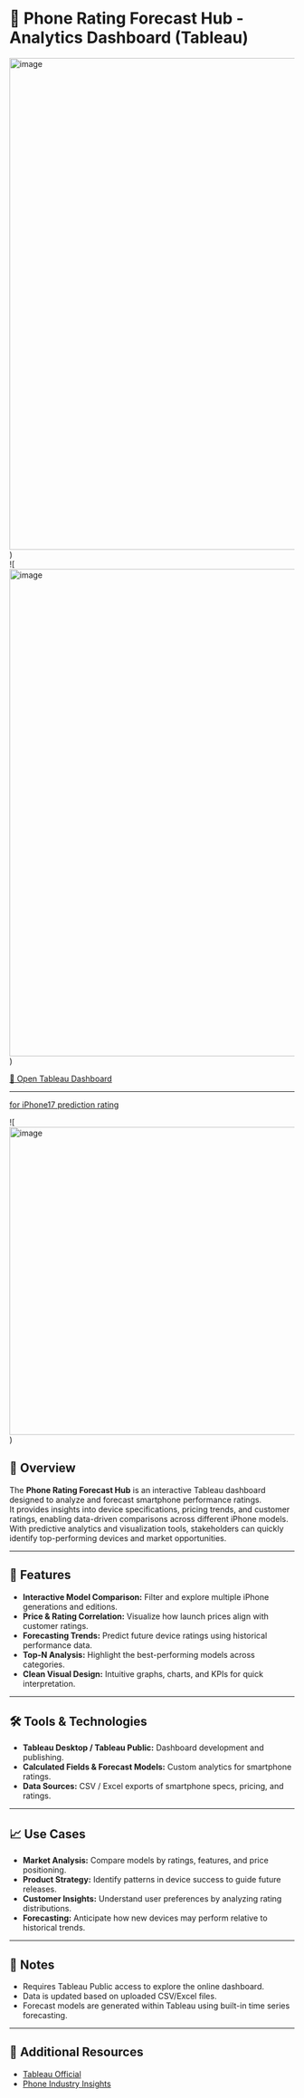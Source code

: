 # 📱 Phone Rating Forecast Hub - Analytics Dashboard (Tableau)

<img width="1317" height="869" alt="image" src="https://github.com/user-attachments/assets/4b54a8f1-9523-42ab-be89-a8269fc7b0de" />)  
![<img width="1475" height="861" alt="image" src="https://github.com/user-attachments/assets/3d5e87dd-aa27-4207-8e75-aba06735056f" />)

[🔗 Open Tableau Dashboard](https://public.tableau.com/app/profile/sahar.yacoov/viz/phone_17580288141060/Dashboard1)

---
[for iPhone17 prediction rating](https://colab.research.google.com/drive/1Wokn3l7Q9lMxUcp4IzqWbmMff97UU-ku)

![<img width="1072" height="544" alt="image" src="https://github.com/user-attachments/assets/03c2c8d3-6c56-4dfe-82e8-06c6daa59294" />)

## 🧠 Overview
The **Phone Rating Forecast Hub** is an interactive Tableau dashboard designed to analyze and forecast smartphone performance ratings.  
It provides insights into device specifications, pricing trends, and customer ratings, enabling data-driven comparisons across different iPhone models.  
With predictive analytics and visualization tools, stakeholders can quickly identify top-performing devices and market opportunities.

---

## 🔧 Features
- **Interactive Model Comparison:** Filter and explore multiple iPhone generations and editions.  
- **Price & Rating Correlation:** Visualize how launch prices align with customer ratings.  
- **Forecasting Trends:** Predict future device ratings using historical performance data.  
- **Top-N Analysis:** Highlight the best-performing models across categories.  
- **Clean Visual Design:** Intuitive graphs, charts, and KPIs for quick interpretation.  

---

## 🛠 Tools & Technologies
- **Tableau Desktop / Tableau Public:** Dashboard development and publishing.  
- **Calculated Fields & Forecast Models:** Custom analytics for smartphone ratings.  
- **Data Sources:** CSV / Excel exports of smartphone specs, pricing, and ratings.  

---

## 📈 Use Cases
- **Market Analysis:** Compare models by ratings, features, and price positioning.  
- **Product Strategy:** Identify patterns in device success to guide future releases.  
- **Customer Insights:** Understand user preferences by analyzing rating distributions.  
- **Forecasting:** Anticipate how new devices may perform relative to historical trends.  

---

## 📌 Notes
- Requires Tableau Public access to explore the online dashboard.  
- Data is updated based on uploaded CSV/Excel files.  
- Forecast models are generated within Tableau using built-in time series forecasting.  

---

## 🔗 Additional Resources
- [Tableau Official](https://www.tableau.com/)  
- [Phone Industry Insights](https://www.gsmarena.com/)  
